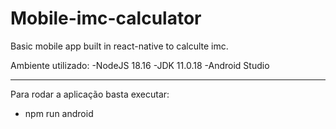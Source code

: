 # Mobile-imc-calculator
Basic mobile app built in react-native to calculte imc.

Ambiente utilizado:
-NodeJS 18.16
-JDK 11.0.18
-Android Studio

-------------------------------

Para rodar a aplicação basta executar:
- npm run android
